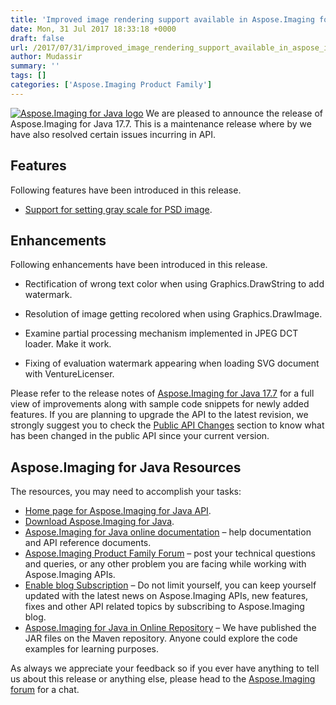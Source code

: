 ```yaml
---
title: 'Improved image rendering support available in Aspose.Imaging for Java 17.7'
date: Mon, 31 Jul 2017 18:33:18 +0000
draft: false
url: /2017/07/31/improved_image_rendering_support_available_in_aspose_imaging_for_java_17_7/
author: Mudassir
summary: ''
tags: []
categories: ['Aspose.Imaging Product Family']
---
```


[![Aspose.Imaging for Java logo][1]](http://www.aspose.com/java/imaging-component.aspx "Aspose.Imaging for Java API") We are pleased to announce the release of Aspose.Imaging for Java 17.7. This is a maintenance release where by we have also resolved certain issues incurring in API.

## Features

Following features have been introduced in this release.

*   [Support for setting gray scale for PSD image][2].
    

## Enhancements

Following enhancements have been introduced in this release.

*   Rectification of wrong text color when using Graphics.DrawString to add watermark.
    
*   Resolution of image getting recolored when using Graphics.DrawImage.
    
*   Examine partial processing mechanism implemented in JPEG DCT loader. Make it work.
    
*   Fixing of evaluation watermark appearing when loading SVG document with VentureLicenser.
    

Please refer to the release notes of [Aspose.Imaging for Java 17.7][3] for a full view of improvements along with sample code snippets for newly added features. If you are planning to upgrade the API to the latest revision, we strongly suggest you to check the [Public API Changes][4] section to know what has been changed in the public API since your current version.

## Aspose.Imaging for Java Resources

The resources, you may need to accomplish your tasks:

*   [Home page for Aspose.Imaging for Java API][5].
*   [Download Aspose.Imaging for Java][6].
*   [Aspose.Imaging for Java online documentation][7] – help documentation and API reference documents.
*   [Aspose.Imaging Product Family Forum][8] – post your technical questions and queries, or any other problem you are facing while working with Aspose.Imaging APIs.
*   [Enable blog Subscription][9] – Do not limit yourself, you can keep yourself updated with the latest news on Aspose.Imaging APIs, new features, fixes and other API related topics by subscribing to Aspose.Imaging blog.
*   [Aspose.Imaging for Java in Online Repository][10] – We have published the JAR files on the Maven repository. Anyone could explore the code examples for learning purposes.

As always we appreciate your feedback so if you ever have anything to tell us about this release or anything else, please head to the [Aspose.Imaging forum][11] for a chat.




[1]: https://docs.aspose.com/display/emailproductfamily/Home "Aspose.Imaging for Java logo"
[2]: https://docs.aspose.com/display/imagingjava/Manipulating+Photoshop+Formats#ManipulatingPhotoshopFormats-GrayscaleSupportwithAlphaforPSD
[3]: https://downloads.aspose.com/imaging/java
[4]: https://docs.aspose.com/display/imagingjava/Migrating+from+Earlier+Versions+of+Aspose.Imaging
[5]: https://www.aspose.com/products/imaging/java
[6]: https://downloads.aspose.com/imaging/java
[7]: https://docs.aspose.com/display/imagingjava/Home
[8]: https://forum.aspose.com/c/imaging
[9]: https://blog.aspose.com/category/aspose-products/aspose.imaging-product-family/
[10]: http://maven.aspose.com/repository/simple/ext-release-local/com/aspose/aspose-imaging/
[11]: https://forum.aspose.com/c/imaging




